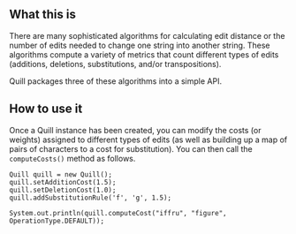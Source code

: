 ## What this is
There are many sophisticated algorithms for calculating edit distance or the number of edits needed to change one string into another string. These algorithms compute a variety of metrics that count different types of edits (additions, deletions, substitutions, and/or transpositions). 

Quill packages three of these algorithms into a simple API.

## How to use it
Once a Quill instance has been created, you can modify the costs (or weights) assigned to different types of edits (as well as building up a map of pairs of characters to a cost for substitution). You can then call the `computeCosts()` method as follows.
```
Quill quill = new Quill();
quill.setAdditionCost(1.5);
quill.setDeletionCost(1.0);
quill.addSubstitutionRule('f', 'g', 1.5);

System.out.println(quill.computeCost("iffru", "figure", OperationType.DEFAULT));
```
